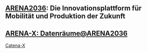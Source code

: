 ## [ARENA2036](https://arena2036.de): Die Innovationsplattform für Mobilität und Produktion der Zukunft

## [ARENA-X: Datenräume@ARENA2036](https://arena2036.de/de/arena-x-projekt)

[Catena-X](https://www.automobilwoche.de/themenwelten/catena-x-startet-jeder-entscheidet-selbst-unter-welchen-bedingungen-er-daten-teilt)
